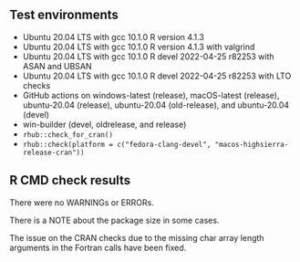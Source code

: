 ## Test environments
* Ubuntu 20.04 LTS with gcc 10.1.0
  R version 4.1.3
* Ubuntu 20.04 LTS with gcc 10.1.0
  R version 4.1.3 with valgrind
* Ubuntu 20.04 LTS with gcc 10.1.0
  R devel 2022-04-25 r82253 with ASAN and UBSAN
* Ubuntu 20.04 LTS with gcc 10.1.0
  R devel 2022-04-25 r82253 with LTO checks
* GitHub actions on windows-latest (release), macOS-latest (release), 
  ubuntu-20.04 (release), ubuntu-20.04 (old-release), and ubuntu-20.04 (devel)
* win-builder (devel, oldrelease, and release)
* `rhub::check_for_cran()`
* `rhub::check(platform = c("fedora-clang-devel", "macos-highsierra-release-cran"))`
  
## R CMD check results
There were no WARNINGs or ERRORs.

There is a NOTE about the package size in some cases.

The issue on the CRAN checks due to the missing char array length arguments in 
the Fortran calls have been fixed.
